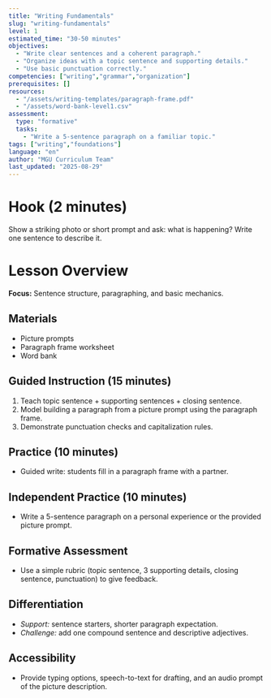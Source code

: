 ```yaml
---
title: "Writing Fundamentals"
slug: "writing-fundamentals"
level: 1
estimated_time: "30-50 minutes"
objectives:
  - "Write clear sentences and a coherent paragraph."
  - "Organize ideas with a topic sentence and supporting details."
  - "Use basic punctuation correctly."
competencies: ["writing","grammar","organization"]
prerequisites: []
resources:
  - "/assets/writing-templates/paragraph-frame.pdf"
  - "/assets/word-bank-level1.csv"
assessment:
  type: "formative"
  tasks:
    - "Write a 5-sentence paragraph on a familiar topic."
tags: ["writing","foundations"]
language: "en"
author: "MGU Curriculum Team"
last_updated: "2025-08-29"
---
```


# Hook (2 minutes)
Show a striking photo or short prompt and ask: what is happening? Write one sentence to describe it.

# Lesson Overview
**Focus:** Sentence structure, paragraphing, and basic mechanics.

## Materials
- Picture prompts
- Paragraph frame worksheet
- Word bank

## Guided Instruction (15 minutes)
1. Teach topic sentence + supporting sentences + closing sentence.
2. Model building a paragraph from a picture prompt using the paragraph frame.
3. Demonstrate punctuation checks and capitalization rules.

## Practice (10 minutes)
- Guided write: students fill in a paragraph frame with a partner.

## Independent Practice (10 minutes)
- Write a 5-sentence paragraph on a personal experience or the provided picture prompt.

## Formative Assessment
- Use a simple rubric (topic sentence, 3 supporting details, closing sentence, punctuation) to give feedback.

## Differentiation
- *Support:* sentence starters, shorter paragraph expectation.
- *Challenge:* add one compound sentence and descriptive adjectives.

## Accessibility
- Provide typing options, speech-to-text for drafting, and an audio prompt of the picture description.
